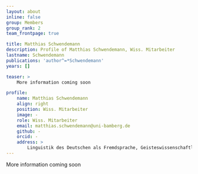 ```yaml
---
layout: about
inline: false
group: Members
group_rank: 2
team_frontpage: true

title: Matthias Schwendemann
description: Profile of Matthias Schwendemann, Wiss. Mitarbeiter
lastname: Schwendemann
publications: 'author^=*Schwendemann'
years: []

teaser: >
    More information coming soon

profile:
    name: Matthias Schwendemann
    align: right
    position: Wiss. Mitarbeiter
    image: -
    role: Wiss. Mitarbeiter
    email: matthias.schwendemann@uni-bamberg.de
    github: -
    orcid: -
    address: >
        Linguistik des Deutschen als Fremdsprache, Geisteswissenschaftliches Zentrum, Beethovenstraße 15, Raum 1007, 04107 Leipzig
---
```


More information coming soon